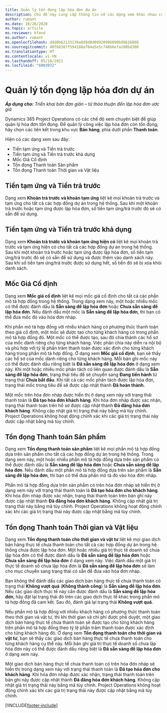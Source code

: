 ```yaml
---
title: Quản lý tồn đọng lập hóa đơn dự án
description: Chủ đề này cung cấp thông tin về các dạng xem khác nhau có thể sử dụng khi quản lý mục tồn đọng lập hóa đơn trên các dự án.
author: rumant
ms.date: 10/26/2020
ms.topic: article
ms.reviewer: kfend
ms.author: rumant
ms.openlocfilehash: ddd0b62133139a8d9d8d09920986890bd8616808
ms.sourcegitcommit: 40f68387f594180af64a5e5c748b6efa188bd300
ms.translationtype: HT
ms.contentlocale: vi-VN
ms.lasthandoff: 05/10/2021
ms.locfileid: "6003972"
---
```

# <a name="manage-project-billing-backlog"></a>Quản lý tồn đọng lập hóa đơn dự án 

_**Áp dụng cho:** Triển khai bản đơn giản – từ thỏa thuận đến lập hóa đơn ước giá_

Dynamics 365 Project Operations có các chế độ xem chuyên biệt để giúp quản lý hóa đơn tồn đọng. Để quản lý công việc lập hóa đơn còn tồn đọng, hãy chọn các liên kết trong khu vực **Bán hàng**, phía dưới phần **Thanh toán**. 

Hiện có các dạng xem sau đây:

- Tiền tạm ứng và Tiền trả trước
- Tiền tạm ứng và Tiền trả trước khả dụng
- Mốc Giá Cố định
- Tồn đọng Thanh toán Sản phẩm
- Tồn đọng Thanh toán Thời gian và Vật liệu

## <a name="retainers-and-advances"></a>Tiền tạm ứng và Tiền trả trước

Dạng xem **Khoản trả trước và khoản tạm ứng** liệt kê mọi khoản trả trước và tạm ứng cho tất cả các hợp đồng dự án trong hệ thống. Sau khi một khoản trả trước hoặc tạm ứng được lập hóa đơn, số tiền tạm ứng/trả trước đó sẽ có sẵn để sử dụng.

## <a name="available-retainers-and-advances"></a>Tiền tạm ứng và Tiền trả trước khả dụng

Dạng xem **Khoản trả trước và khoản tạm ứng hiện có** liệt kê mọi khoản trả trước và tạm ứng hiện có cho tất cả các hợp đồng dự án trong hệ thống. Sau khi một khoản trả trước hoặc tạm ứng được lập hóa đơn, số tiền tạm ứng/trả trước đó sẽ có sẵn để sử dụng và được thêm vào danh sách này. Sau khi số tiền tạm ứng/trả trước được sử dụng hết, số tiền đó sẽ bị xóa khỏi danh sách.

## <a name="fixed-price-milestones"></a>Mốc Giá Cố định

Dạng xem **Mốc giá cố định** liệt kê mọi mốc giá cố định cho tất cả các phần mô tả hợp đồng trong hệ thống. Trong dạng xem này, một hoặc nhiều mốc có thể được đánh dấu là **Sẵn sàng để lập hóa đơn** hoặc **Chưa sẵn sàng để lập hóa đơn**. Nếu đánh dấu một mốc là **Sẵn sàng để lập hóa đơn**, thì bạn có thể đưa mốc đó vào hóa đơn nháp.

Khi phần mô tả hợp đồng với nhiều khách hàng có phương thức thanh toán theo giá cố định, một mốc sẽ được tạo cho từng khách hàng có trong phần mô tả hợp đồng đó. Một mốc có thể được tạo, sau đó chia thành các hồ sơ của mốc dành riêng cho từng khách hàng. Việc phân chia này diễn ra nội bộ và phù hợp với tỷ lệ phần trăm thanh toán được xác định cho từng khách hàng trong phần mô tả hợp đồng. Ở dạng xem **Mốc giá cố định**, bạn sẽ thấy các hồ sơ của mốc dành riêng cho từng khách hàng. Mỗi bản ghi mốc này có thể được đánh dấu riêng biệt là **Đã sẵn sàng để lập hóa đơn** ở dạng xem này. Khi một hoặc nhiều mốc phân tách có liên quan được đánh dấu là **Sẵn sàng để lập hóa đơn**, trạng thái tiêu đề sẽ chuyển sang **Đang tiến hành** từ trạng thái **Chưa bắt đầu**. Khi tất cả các mốc phân tách được lập hóa đơn, trạng thái mốc trong tiêu đề sẽ được cập nhật thành **Đã hoàn thành**.

Một mốc trên hóa đơn nháp được hiển thị ở dạng xem này với trạng thái thanh toán là **Đã tạo hóa đơn khách hàng**. Khi hóa đơn nháp được xác nhận, trạng thái thanh toán trên hồ sơ được cập nhật thành **Đã đăng hóa đơn khách hàng**. Không cập nhật giá trị trạng thái này bằng mã tùy chỉnh. Project Operations không hoạt động chính xác khi các giá trị trạng thái này được cập nhật bằng mã tùy chỉnh.

## <a name="product-billing-backlog"></a>Tồn đọng Thanh toán Sản phẩm

Dạng xem **Tồn đọng thanh toán sản phẩm** liệt kê mọi phần mô tả hợp đồng dựa trên sản phẩm cho tất cả các hợp đồng dự án trong hệ thống. Trong dạng xem này, một hoặc nhiều phần mô tả hợp đồng dựa trên sản phẩm có thể được đánh dấu là **Sẵn sàng để lập hóa đơn** hoặc **Chưa sẵn sàng để lập hóa đơn**. Nếu đánh dấu một phần mô tả hợp đồng dựa trên sản phẩm là **Sẵn sàng để lập hóa đơn**, thì bạn có thể đưa phần mô tả đó vào hóa đơn nháp.

Phần mô tả hợp đồng dựa trên sản phẩm có trên hóa đơn nháp sẽ hiển thị ở dạng xem này với trạng thái thanh toán là **Đã tạo hóa đơn cho khách hàng**. Khi hóa đơn nháp được xác nhận, trạng thái thanh toán trên bản ghi này được cập nhật thành **Đã đăng hóa đơn khách hàng**. Không cập nhật giá trị trạng thái này bằng mã tùy chỉnh. Project Operations không hoạt động chính xác khi các giá trị trạng thái này được cập nhật bằng mã tùy chỉnh.

## <a name="time-and-material-billing-backlog"></a>Tồn đọng Thanh toán Thời gian và Vật liệu

Dạng xem **Tồn đọng thanh toán cho thời gian và vật tư** liệt kê mọi giao dịch bán hàng thực tế chưa thanh toán cho tất cả các hợp đồng dự án trong hệ thống chưa được lập hóa đơn. Một hoặc nhiều giá trị thực tế doanh số chưa lập hóa đơn có thể được đánh dấu là **Đã sẵn sàng để lập hóa đơn** hoặc **Chưa sẵn sàng để lập hóa đơn** ở dạng xem này. Việc đánh dấu một giá trị thực tế doanh số chưa lập hóa đơn là **Đã sẵn sàng để lập hóa đơn** sẽ làm cho mục chuyển sang trạng thái có sẵn để đưa vào hóa đơn nháp.

Bạn không thể đánh dấu các giao dịch bán hàng thực tế chưa thanh toán có trạng thái **Không vượt quá** (**Không thành công**) là **Sẵn sàng để lập hóa đơn**. Nếu các giao dịch thực tế này cần được đánh dấu là **Sẵn sàng để lập hóa đơn**, hãy đặt lại trạng thái đó trên các giao dịch thực tế khác trong phần mô tả hợp đồng đã cam kết. Sau đó, đánh giá lại trạng thái **Không vượt quá**.

Nếu phần mô tả hợp đồng với nhiều khách hàng có phương thức thanh toán theo thời gian và vật tư, thì khi thời gian và chi phí được phê duyệt, một giao dịch bán hàng thực tế chưa thanh toán sẽ được tạo cho từng khách hàng trên phần mô tả hợp đồng theo tỷ lệ phần trăm thanh toán được xác định cho từng khách hàng đó. Ở dạng xem **Tồn đọng thanh toán cho thời gian và vật tư**, bạn sẽ thấy các giao dịch bán hàng thực tế chưa thanh toán cho từng khách hàng cụ thể này. Mỗi bản ghi giá trị thực tế doanh số chưa lập hóa đơn này có thể được đánh dấu riêng biệt là **Đã sẵn sàng để lập hóa đơn** ở dạng xem này.

Một giao dịch bán hàng thực tế chưa thanh toán có trên hóa đơn nháp sẽ hiển thị trong dạng xem này với trạng thái thanh toán là **Đã tạo hóa đơn cho khách hàng**. Khi hóa đơn nháp được xác nhận, trạng thái thanh toán trên bản ghi này được cập nhật thành **Đã đăng hóa đơn khách hàng**. Không cập nhật giá trị trạng thái này bằng mã tùy chỉnh. Project Operations không hoạt động chính xác khi các giá trị trạng thái này được cập nhật bằng mã tùy chỉnh.


[!INCLUDE[footer-include](../../includes/footer-banner.md)]
